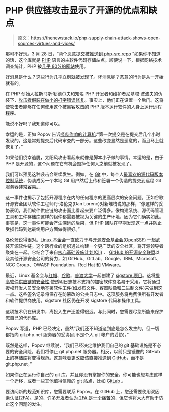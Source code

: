 # PHP 供应链攻击显示了开源的优点和缺点

> 原文：<https://thenewstack.io/php-supply-chain-attack-shows-open-sources-virtues-and-vices/>

那可不好玩。3 月 28 日，“两个[恶意提交被推送到 php-src repo](https://news-web.php.net/php.internals/113838) ”如果你不知道的话，这个库就是 [PHP](https://www.php.net/) 语言的主软件代码存储站点。顺便说一下，根据网络技术调查统计，PHP 被[几乎 80%的网站](https://w3techs.com/technologies/details/pl-php)使用。

好消息是什么？这些行为几乎立刻就被发现了。坏消息呢？恶意的行为是从一开始就有的。

在 PHP 创始人拉斯马斯·勒德尔夫和知名 PHP 开发者和维护者尼基塔·波波夫的伪装下，[攻击者假装在做小的打字错误修复](https://github.com/php/php-src/commit/c730aa26bd52829a49f2ad284b181b7e82a68d7d#r48801076)。事实上，他们正在设置一个后门。这将使攻击者能够在任何使用这个被黑客攻击的 PHP 版本运行软件的人身上运行远程程序。

能说不好吗？我知道你可以。

幸运的是，正如 Popov 告诉[哔哔作响的计算机](https://www.bleepingcomputer.com/):“第一次提交是在提交后几个小时发现的，这是常规提交后代码审查的一部分。这些改变显然是恶意的，而且马上就恢复了。”

如果他们侥幸逃脱，太阳风攻击看起来就像是脚本小子做的事情。幸运的是，由于 PHP 是开源的，这个问题在它有机会毁掉任何人之前就被发现了。

我们可以预见这种袭击会继续发生。例如，在 [Git](https://git-scm.com/) 中，每个人[最喜欢的源代码版本控制系统](https://thenewstack.io/git-at-15-how-git-changed-the-way-we-code/)，伪装成另一个本地 Git 用户然后上传和签署一个伪造的提交到远程 Git 服务器[非常容易。](https://stackoverflow.com/questions/47918679/git-how-to-commit-as-someone-else/47919156#47919156)

这一事件也揭示了包括开源程序在内的任何程序的更高层次的安全问题。正如谷歌开源安全团队软件工程师丹·洛伦克(Dan Lorenc)对新堆栈说的那样，“像这样的妥协表明，我们软件供应链的攻击面比看起来要广泛得多。像构建系统、源代码管理工具和工件存储库这样的组件都需要被视为关键的生产环境，因为它们确实如此。事实是，这一事件可能会产生深远的后果，但 PHP 团队在早期发现这一点并防止受损代码到达最终用户方面做得很好。”

洛伦茨说得很对。[Linux 基金会](https://www.linuxfoundation.org/)一直致力于与[开源安全基金会(OpenSSF)](https://openssf.org/) 一起武装开源软件链。这个跨行业的组织通过构建一个更广泛的安全社区，将开源领导者聚集在一起。它结合了来自[核心基础设施计划(CII)](https://www.coreinfrastructure.org/) 、 [GitHub 的开源安全联盟](https://github.com/Open-Source-Security-Coalition/Open-Source-Security-Coalition)以及其他开源安全公司的努力，如 GitHub、GitLab、Google、IBM、Microsoft、NCC Group、OWASP Foundation、Red Hat 和 VMware。

最近，Linux 基金会与[红帽](https://www.redhat.com/en)、[谷歌](https://www.google.com/)、[普渡大学](https://www.purdue.edu/)一起创建了 [sigstore 项目](https://sigstore.dev/)。这将[提高软件供应链的安全性](https://thenewstack.io/linux-foundations-sigstore-aims-to-more-easily-secure-software-supply-chains/),使透明日志技术支持的加密软件签名易于采用。它将通过授权开发人员安全地签署软件工件(如发布文件、容器映像和二进制文件)来做到这一点。这些签名记录将保存在防篡改的公共日志中。这项服务将免费供所有开发者和软件提供商使用。sigstore 社区仍在开发 sigstore 代码和操作工具。

这项技术仍在研发中，离投入生产还差得很远。与此同时，您需要尽您所能来保护您自己的代码库。

Popov 写道，PHP 已经决定，虽然“我们还不知道这到底是怎么发生的，但一切都指向 git.php.net 服务器的妥协(而不是个人 git 帐户的妥协)。”

既然是这样，Popov 继续说，“我们已经决定维护我们自己的 git 基础设施是不必要的安全风险，我们将停止 git.php.net 服务器。相反，以前只是镜像的 GitHub 上的存储库将变得规范。这意味着更改应该直接推送到 GitHub，而不是 git.php.net。”

如果你正在运行你自己的 git 库，并且你没有掌握你的安全，你可能也想考虑这样一个迁移，或者一些其他值得信赖的 git 站点，比如 [GitLab](https://about.gitlab.com/) 。

要访问新的规范知识库，您需要联系 Popov。在 GitHub 上，您还需要使用双因素认证(2FA)。是的，许多[开发者认为 2FA 是一个痛苦的](https://thenewstack.io/why-open-source-project-maintainers-are-reluctant-to-use-digital-signatures-two-factor-authentication/)，但它也将大大有助于防止这个问题的发生。

<svg xmlns:xlink="http://www.w3.org/1999/xlink" viewBox="0 0 68 31" version="1.1"><title>Group</title> <desc>Created with Sketch.</desc></svg>